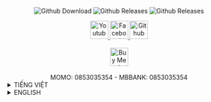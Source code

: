 <div align="center">
<p>
<img alt="Github Download" src="https://img.shields.io/github/downloads/KnD1368/Emulator_Lite/total.svg?style=for-the-badge"/>
<img alt="Github Releases" src="https://img.shields.io/github/release/KnD1368/Emulator_Lite.svg?style=for-the-badge"/>
<img alt="Github Releases" src="https://img.shields.io/badge/VERSION-1.0.0-blue?style=for-the-badge"/>
</p>
<a href="https://www.youtube.com/channel/UCc600pWyN-sIDQX7AYcaTgQ?sub_confirmation=1">
  <img alt="Youtube" src="https://img.shields.io/badge/Youtube-f20852?style=for-the-badge&logo=youtube&logoColor=white"
    style="height: 41px !important;"/>
</a>
<a href="https://www.facebook.com/Ki3tNgu/">
<img alt="Facebook" src="https://img.shields.io/badge/Facebook-1877F2?style=for-the-badge&logo=facebook&logoColor=white"
    style="height: 41px !important;"/>
</a>
<a href="https://github.com/KnD1368">
  <img alt="Github" src="https://img.shields.io/badge/Github-333333?style=for-the-badge&logo=github&logoColor=white"
    style="height: 41px !important;"/>
</a>
<br/>
<br/>
<a href="https://www.buymeacoffee.com/KnD1368" target="_blank">
  <img src="https://www.buymeacoffee.com/assets/img/custom_images/orange_img.png" alt="Buy Me A Coffee" 
    style="height: 41px !important;" >
</a>
<br/>
<br/>
  <span>MOMO: 0853035354 - </span>
  <span>MBBANK: 0853035354</span>
  
</div>
<details>
  <summary>TIẾNG VIỆT</summary>
  
# **Tổng Quan**
### **Emulator Lite (Patch)**
 - **Sử dụng để thay thế các tệp tin gốc của phần mềm giả lập bạn đang sử dụng**
 - **Nhằm mục đích tạo ra giả lập nhanh hơn, gọn nhẹ hơn**
 - **Mục đích để giúp cho các chiếc pc, laptop với cấu hình yếu cũng có thể sử dụng tùy theo mục đích**
### **Emulator Lite (Install)**
 - **Đi cùng với Emulator Lite (Patch) nhằm mục đích cài đặt phiên bản của phần mềm giả lập tương thích**
# **YÊU CẦU**
 - ### **Tuy có vẻ nó đã được tối ưu để nhằm mục đích phục vụ cho các hệ máy đời cũ, tuy nhiên nếu máy bạn không đáp ứng như cầu sau đây thì có thể bạn nên tìm giải pháp thay thế**
```
Dung Lượng: > 6GB ( hoặc hơn tùy phiên bản ) 
Ram: 2GB HOẶC HƠN
CPU: 2 Cores hoặc hơn ( đề nghị 4 Cores, VT-X )
GPU: Có hoặc không
```
    
# **TẢI XUỐNG**
 - ### **[Emulator Lite (Patch & Install)](https://github.com/KnD1368/Emulator_Lite/releases/download/Emulator_Lite/Emulator_Lite.zip)**

</details>

<details>
  <summary>ENGLISH</summary>
  
# **Overview**
### **Emulator Lite (Patch)**
- **The purpose of using file replacement in emulation software is to provide a faster and more lightweight emulation experience**
- **By replacing the original files of the software being emulated, it is possible to create a more optimized emulation environment**
- **This can be particularly helpful for users with lower-end PCs or laptops, as it allows them to use the emulation software according to their needs.**
### **Emulator Lite (Install)**
- **By using the Emulator Lite (Patch), users can enjoy a seamless experience while using the emulator and running their favorite software.**
# **REQUIRE**
- **While it may seem optimized to serve older generation machines, if your computer does not meet the following requirements, you may need to find an alternative solution.**
```
Disk: available 6GB or more
Ram: Minium 2GB
CPU: Minium 2 Core ( 4 Core, support VT-x for best experience )
GPU: No need
```
# **DOWNLOAD**
- ### **[Emulator Lite (Patch & Install)](https://github.com/KnD1368/Emulator_Lite/releases/download/Emulator_Lite/Emulator_Lite.zip)**
</details>

